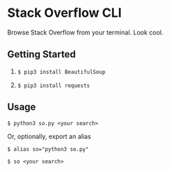 # Stack Overflow CLI

Browse Stack Overflow from your terminal. Look cool.

## Getting Started

1. `$ pip3 install BeautifulSoup`

2. `$ pip3 install requests`

## Usage

`$ python3 so.py <your search>`

Or, optionally, export an alias

`$ alias so="python3 so.py"`

`$ so <your search>`

